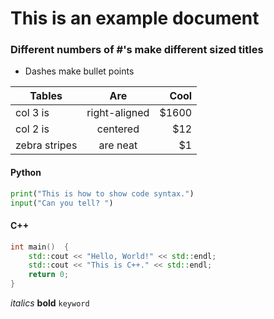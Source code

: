# This is an example document
### Different numbers of \#'s make different sized titles

 - Dashes make bullet points

| Tables        | Are           | Cool  |
| ------------- |:-------------:| -----:|
| col 3 is      | right-aligned | $1600 |
| col 2 is      | centered      |   $12 |
| zebra stripes | are neat      |    $1 |

#### Python
```python
print("This is how to show code syntax.")
input("Can you tell? ")
```
#### C++
```c++
int main()  {
    std::cout << "Hello, World!" << std::endl;
    std::cout << "This is C++." << std::endl;
    return 0;
}
```

*italics*
**bold**
`keyword`
